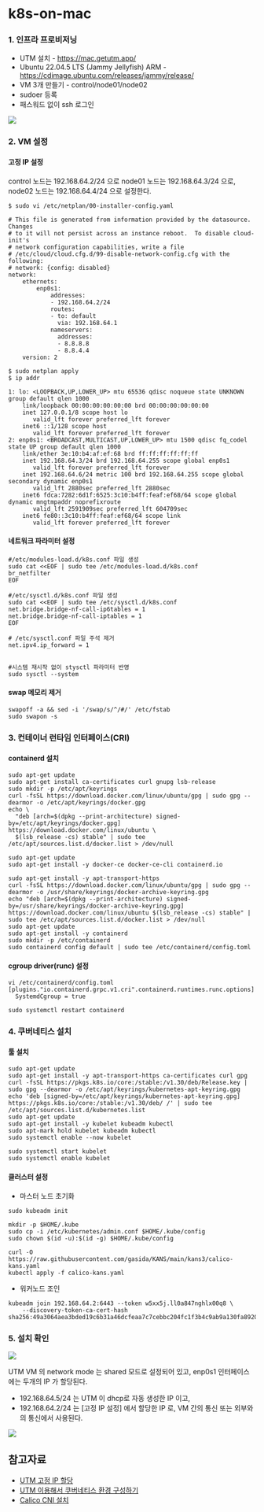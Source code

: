 # k8s-on-mac


### 1. 인프라 프로비저닝 ###

* UTM 설치 - https://mac.getutm.app/
* Ubuntu 22.04.5 LTS (Jammy Jellyfish) ARM - https://cdimage.ubuntu.com/releases/jammy/release/
* VM 3개 만들기 - control/node01/node02
* sudoer 등록 
* 패스워드 없이 ssh 로그인 

![](https://github.com/gnosia93/k8s-on-mac/blob/main/images/kubeadm-setup.png)


### 2. VM 설정 ###

#### 고정 IP 설정 ####
control 노드는 192.168.64.2/24 으로 node01 노드는 192.168.64.3/24 으로, node02 노드는 192.168.64.4/24 으로 설정한다.
```
$ sudo vi /etc/netplan/00-installer-config.yaml

# This file is generated from information provided by the datasource.  Changes
# to it will not persist across an instance reboot.  To disable cloud-init's
# network configuration capabilities, write a file
# /etc/cloud/cloud.cfg.d/99-disable-network-config.cfg with the following:
# network: {config: disabled}
network:
    ethernets:
        enp0s1:
            addresses:
            - 192.168.64.2/24
            routes:
            - to: default
              via: 192.168.64.1
            nameservers:
              addresses:
              - 8.8.8.8
              - 8.8.4.4
    version: 2
```

```
$ sudo netplan apply 
$ ip addr

1: lo: <LOOPBACK,UP,LOWER_UP> mtu 65536 qdisc noqueue state UNKNOWN group default qlen 1000
    link/loopback 00:00:00:00:00:00 brd 00:00:00:00:00:00
    inet 127.0.0.1/8 scope host lo
       valid_lft forever preferred_lft forever
    inet6 ::1/128 scope host
       valid_lft forever preferred_lft forever
2: enp0s1: <BROADCAST,MULTICAST,UP,LOWER_UP> mtu 1500 qdisc fq_codel state UP group default qlen 1000
    link/ether 3e:10:b4:af:ef:68 brd ff:ff:ff:ff:ff:ff
    inet 192.168.64.3/24 brd 192.168.64.255 scope global enp0s1
       valid_lft forever preferred_lft forever
    inet 192.168.64.6/24 metric 100 brd 192.168.64.255 scope global secondary dynamic enp0s1
       valid_lft 2880sec preferred_lft 2880sec
    inet6 fdca:7282:6d1f:6525:3c10:b4ff:feaf:ef68/64 scope global dynamic mngtmpaddr noprefixroute
       valid_lft 2591909sec preferred_lft 604709sec
    inet6 fe80::3c10:b4ff:feaf:ef68/64 scope link
       valid_lft forever preferred_lft forever
```


#### 네트워크 파라미터 설정 ####
```
#/etc/modules-load.d/k8s.conf 파일 생성
sudo cat <<EOF | sudo tee /etc/modules-load.d/k8s.conf
br_netfilter
EOF
 
#/etc/sysctl.d/k8s.conf 파일 생성
sudo cat <<EOF | sudo tee /etc/sysctl.d/k8s.conf
net.bridge.bridge-nf-call-ip6tables = 1
net.bridge.bridge-nf-call-iptables = 1
EOF

# /etc/sysctl.conf 파일 주석 제거
net.ipv4.ip_forward = 1                


#시스템 재시작 없이 stysctl 파라미터 반영
sudo sysctl --system
```

#### swap 메모리 제거 ####
```
swapoff -a && sed -i '/swap/s/^/#/' /etc/fstab
sudo swapon -s
```


### 3. 컨테이너 런타임 인터페이스(CRI) ###

#### containerd 설치 ####
```
sudo apt-get update
sudo apt-get install ca-certificates curl gnupg lsb-release
sudo mkdir -p /etc/apt/keyrings
curl -fsSL https://download.docker.com/linux/ubuntu/gpg | sudo gpg --dearmor -o /etc/apt/keyrings/docker.gpg
echo \
  "deb [arch=$(dpkg --print-architecture) signed-by=/etc/apt/keyrings/docker.gpg] https://download.docker.com/linux/ubuntu \
  $(lsb_release -cs) stable" | sudo tee /etc/apt/sources.list.d/docker.list > /dev/null
  
sudo apt-get update
sudo apt-get install -y docker-ce docker-ce-cli containerd.io

sudo apt-get install -y apt-transport-https
curl -fsSL https://download.docker.com/linux/ubuntu/gpg | sudo gpg --dearmor -o /usr/share/keyrings/docker-archive-keyring.gpg
echo "deb [arch=$(dpkg --print-architecture) signed-by=/usr/share/keyrings/docker-archive-keyring.gpg] https://download.docker.com/linux/ubuntu $(lsb_release -cs) stable" | sudo tee /etc/apt/sources.list.d/docker.list > /dev/null
sudo apt-get update
sudo apt-get install -y containerd
sudo mkdir -p /etc/containerd
sudo containerd config default | sudo tee /etc/containerd/config.toml
```

#### cgroup driver(runc) 설정 ####
```
vi /etc/containerd/config.toml
[plugins."io.containerd.grpc.v1.cri".containerd.runtimes.runc.options]
  SystemdCgroup = true

sudo systemctl restart containerd
```


### 4. 쿠버네티스 설치 ###
#### 툴 설치 ####
```
sudo apt-get update
sudo apt-get install -y apt-transport-https ca-certificates curl gpg
curl -fsSL https://pkgs.k8s.io/core:/stable:/v1.30/deb/Release.key | sudo gpg --dearmor -o /etc/apt/keyrings/kubernetes-apt-keyring.gpg
echo 'deb [signed-by=/etc/apt/keyrings/kubernetes-apt-keyring.gpg] https://pkgs.k8s.io/core:/stable:/v1.30/deb/ /' | sudo tee /etc/apt/sources.list.d/kubernetes.list
sudo apt-get update
sudo apt-get install -y kubelet kubeadm kubectl
sudo apt-mark hold kubelet kubeadm kubectl
sudo systemctl enable --now kubelet

sudo systemctl start kubelet
sudo systemctl enable kubelet
```

#### 클러스터 설정 ####

* 마스터 노드 초기화
```
sudo kubeadm init 

mkdir -p $HOME/.kube
sudo cp -i /etc/kubernetes/admin.conf $HOME/.kube/config
sudo chown $(id -u):$(id -g) $HOME/.kube/config

curl -O https://raw.githubusercontent.com/gasida/KANS/main/kans3/calico-kans.yaml
kubectl apply -f calico-kans.yaml
```

* 워커노드 조인
```
kubeadm join 192.168.64.2:6443 --token w5xx5j.ll0a847nghlx00q8 \
	--discovery-token-ca-cert-hash sha256:49a3064aea3bded19c6b31a46dcfeaa7c7cebbc204fc1f3b4c9ab9a130fa8920
```

### 5. 설치 확인 ###

![](https://github.com/gnosia93/k8s-on-mac/blob/main/images/kubectl-rs.png)

UTM VM 의 network mode 는 shared 모드로 설정되어 있고, enp0s1 인터페이스에는 두개의 IP 가 할당된다.
* 192.168.64.5/24 는 UTM 이 dhcp로 자동 생성한 IP 이고,
* 192.168.64.2/24 는 [고정 IP 설정] 에서 할당한 IP 로, VM 간의 통신 또는 외부와의 통신에서 사용된다.

![](https://github.com/gnosia93/k8s-on-mac/blob/main/images/ip-addr.png)

## 참고자료 ##

* [UTM 고정 IP 할당](https://velog.io/@chosj1526/UTM-ubuntu-%EB%84%A4%ED%8A%B8%EC%9B%8C%ED%81%AC-%EC%B6%94%EA%B0%80-%EB%B0%8F-%EA%B3%A0%EC%A0%95-ip-%ED%95%A0%EB%8B%B9%ED%95%98%EA%B8%B0)
* [UTM 이용해서 쿠버네티스 환경 구성하기](https://velog.io/@khj372/UTM-%EC%9D%B4%EC%9A%A9%ED%95%B4%EC%84%9C-%EC%BF%A0%EB%B2%84%EB%84%A4%ED%8B%B0%EC%8A%A4-%ED%99%98%EA%B2%BD-%EA%B5%AC%EC%84%B1%ED%95%98%EA%B8%B0)
* [Calico CNI 설치](https://kschoi728.tistory.com/255)




